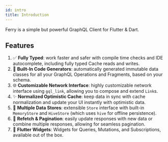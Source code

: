 ```yaml
---
id: intro
title: Introduction
---
```


Ferry is a simple but powerful GraphQL Client for Flutter & Dart.

## Features

1. ✅ **Fully Typed**: work faster and safer with compile time checks and IDE autocomplete, including fully typed Cache reads and writes.
2. 🔄 **Built-In Code Generators**: automatically generated immutable data classes for all your GraphQL Operations and Fragments, based on your schema.
3. 🌐 **Customizable Network Interface**: highly customizable network interface using `gql_link`, allowing you to compose and extend `Link`s.
4. ✨ **Normalized Optimistic Cache**: keep data in sync with cache normalization and update your UI instantly with optimistic data.
5. 💾 **Multiple Data Stores**: extensible `Store` interface with built-in `MemoryStore` and `HiveStore` (which uses `hive` for offline persistence).
6. 📄 **Refetch & Pagination**: easily update responses with new data or combine multiple responses, allowing for seamless pagination.
7. 📱 **Flutter Widgets**: Widgets for Queries, Mutations, and Subscriptions, available out of the box.